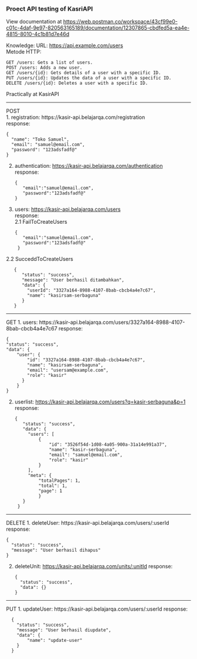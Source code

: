 <h3>Proect API testing of KasriAPI</h3>

View documentation at https://web.postman.co/workspace/43cf99e0-c01c-4daf-9e97-820563165189/documentation/12307865-cbdfed5a-ea4e-4815-8010-4c1b81d7e46d

Knowledge:
URL: https://api.example.com/users
<br>Metode HTTP:

    GET /users: Gets a list of users.
    POST /users: Adds a new user.
    GET /users/{id}: Gets details of a user with a specific ID.
    PUT /users/{id}: Updates the data of a user with a specific ID.
    DELETE /users/{id}: Deletes a user with a specific ID.

Practically at KasirAPI
<hr>
POST<br>
1. registration: https://kasir-api.belajarqa.com/registration
<br>response:

    {
      "name": "Toko Samuel",
      "email": "samuel@email.com",
      "password": "123adsfadf@"
    }

2. authentication: https://kasir-api.belajarqa.com/authentication
<br>response: 

       {
          "email":"samuel@email.com",
          "password":"123adsfadf@"
       }

3. users: https://kasir-api.belajarqa.com/users
<br>response:
<br>2.1 FailToCreateUsers

       {
          "email":"samuel@email.com",
          "password":"123adsfadf@"
        }
2.2 SucceddToCreateUsers

       {
          "status": "success",
          "message": "User berhasil ditambahkan",
          "data": {
            "userId": "3327a164-8988-4107-8bab-cbcb4a4e7c67",
            "name": "kasirsam-serbaguna"
          }
       }
<hr>
GET
1. users: https://kasir-api.belajarqa.com/users/3327a164-8988-4107-8bab-cbcb4a4e7c67
response:
    
    {    
    "status": "success",
    "data": {
        "user": {
            "id": "3327a164-8988-4107-8bab-cbcb4a4e7c67",
            "name": "kasirsam-serbaguna",
            "email": "usersam@example.com",
            "role": "kasir"
          }
        }
    }
2. userlist: https://kasir-api.belajarqa.com/users?q=kasir-serbaguna&p=1
response:
    
       {
          "status": "success",
          "data": {
            "users": [
                {
                    "id": "3526f54d-1d08-4a05-900a-31a14e991a37",
                    "name": "kasir-serbaguna",
                    "email": "samuel@email.com",
                    "role": "kasir"
                }
            ],
            "meta": {
                "totalPages": 1,
                "total": 1,
                "page": 1
                }
          }
        }
<hr>
DELETE
1. deleteUser: https://kasir-api.belajarqa.com/users/:userId
response:
    
    {
      "status": "success",
      "message": "User berhasil dihapus"
    }
2. deleteUnit: https://kasir-api.belajarqa.com/units/:unitId
response:


       {
         "status": "success",
         "data": {}
       }
<hr>
PUT
1. updateUser: https://kasir-api.belajarqa.com/users/:userId
response: 
      
      {
        "status": "success",
        "message": "User berhasil diupdate",
        "data": {
            "name": "update-user"
        }
      }
